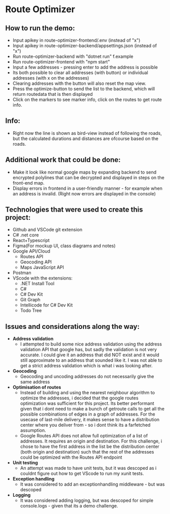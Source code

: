 # Route Optimizer
## How to run the demo:
- Input apikey in route-optimizer-frontend/.env (instead of "x")
- Input apikey in route-optimizer-backend/appsettings.json (instead of "x")
- Run route-optimizer-backend with "dotnet run" f.example
- Run route-optimizer-frontend with "npm start"
- Input a few addresses - pressing enter to add the address is possible
- Its both possible to clear all addresses (with button) or individual addresses (with x on the addresses)
- Clearing addresses with the button will also reset the map view.
- Press the optimize-button to send the list to the backend, which will return routedata that is then displayed
- Click on the markers to see marker info, click on the routes to get route info.

## Info:
-  Right now the line is shown as bird-view instead of following the roads, but the calculated durations and distances are ofcourse based on the roads.

## Additional work that could be done:
- Make it look like normal google maps by expanding backend to send encrypted polylines that can be decrypted and displayed in steps on the front-end map.
- Display errors in frontend in a user-friendly manner - for example when an address is invalid. (Right now errors are displayed in the console)
 
## Technologies that were used to create this project:
- Github and VSCode git extension
- C# .net core
- React+Typescript
- Figma(For mockup UI, class diagrams and notes)
- Google API/Cloud
  - Routes API
  - Geocoding API
  - Maps JavaScript API
- Postman
- VScode with the extensions:
  - .NET Install Tool
  - C#
  - C# Dev Kit
  - Git Graph
  - Intellicode for C# Dev Kit
  - Todo Tree

## Issues and considerations along the way:
  - **Address validation**
    - I attempted to build some nice address validation using the address validation API that google has, but sadly the validation is not very accurate. I could give it an address that did NOT exist and it would still approximate to an address that sounded like it. I was not able to get a strict address validation which is what i was looking after.
  - **Geocoding**
    - Geocoding and uncoding addresses do not necessarily give the same address
  - **Optimisation of routes**
    - Instead of building and using the nearest neighbour algorithm to optimize the addresses, i decided that the google routes optimization was sufficient for this project. Its better performant given that i dont need to make a bunch of getroute calls to get all the possible combinations of edges in a graph of addresses. For the usecase of last-mile delivery, it makes sense to have a distribution center where you deliver from - so i dont think its a farfetched assumption.
    - Google Routes API does not allow full optimization of a list of addresses. It requires an origin and destination. For this challenge, i chose to have the first address in the list be the distribution center (both origin and destination) such that the rest of the addresses could be optimized with the Routes API endpoint
  - **Unit testing**
    - An attempt was made to have unit tests, but it was descoped as i couldnt figure out how to get VScode to run my xunit tests.
  - **Exception handling**
    - It was considered to add an exceptionhandling middleware - but was descoped
  - **Logging**
    - It was considered adding logging, but was descoped for simple console.logs - given that its a demo challenge.
